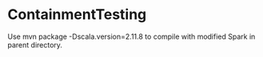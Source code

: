 # ContainmentTesting
Use mvn package -Dscala.version=2.11.8 to compile with modified Spark in parent directory.

